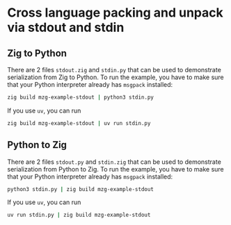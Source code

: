 # Cross language packing and unpack via stdout and stdin

## Zig to Python

There are 2 files `stdout.zig` and `stdin.py` that can be used to demonstrate
serialization from Zig to Python. To run the example, you have to make sure that
your Python interpreter already has `msgpack` installed:

```sh
zig build mzg-example-stdout | python3 stdin.py
```

If you use `uv`, you can run

```sh
zig build mzg-example-stdout | uv run stdin.py
```

## Python to Zig

There are 2 files `stdout.py` and `stdin.zig` that can be used to demonstrate
serialization from Python to Zig. To run the example, you have to make sure that
your Python interpreter already has `msgpack` installed:

```sh
python3 stdin.py | zig build mzg-example-stdout
```

If you use `uv`, you can run

```sh
uv run stdin.py | zig build mzg-example-stdout
```

